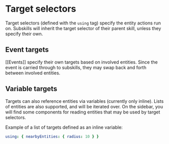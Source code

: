 # Target selectors

Target selectors (defined with the `using` tag) specify the entity actions run on. Subskills will inherit the target selector of their parent skill, unless they specify their own.

## Event targets

[[Events]] specify their own targets based on involved entities. Since the event is carried through to subskills, they may swap back and forth between involved entities.

## Variable targets

Targets can also reference entities via variables (currently only inline). Lists of entities are also supported, and will be iterated over. On the sidebar, you will find some components for reading entities that may be used by target selectors.

Example of a list of targets defined as an inline variable:

```yaml
using: { nearbyEntities: { radius: 10 } }
```
